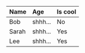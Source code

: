 | Name  | Age     | Is cool |
| :---- | :------ | :------ |
| Bob   | shhh... | No      |
| Sarah | shhh... | Yes     |
| Lee   | shhh... | Yes     |
